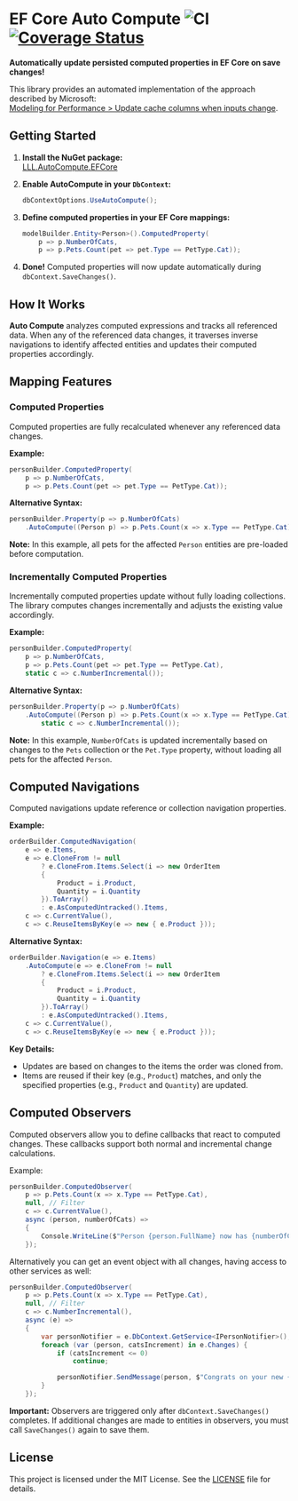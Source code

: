 # EF Core Auto Compute ![CI](https://github.com/lucaslorentz/auto-compute/workflows/CI/badge.svg) [![Coverage Status](https://coveralls.io/repos/github/lucaslorentz/auto-compute/badge.svg)](https://coveralls.io/github/lucaslorentz/auto-compute)

**Automatically update persisted computed properties in EF Core on save changes!**

This library provides an automated implementation of the approach described by Microsoft:  
[Modeling for Performance > Update cache columns when inputs change](https://learn.microsoft.com/en-us/ef/core/performance/modeling-for-performance#update-cache-columns-when-inputs-change).

## Getting Started

1. **Install the NuGet package:**  
   [LLL.AutoCompute.EFCore](https://www.nuget.org/packages/LLL.AutoCompute.EFCore)

2. **Enable AutoCompute in your `DbContext`:**  
   ```csharp
   dbContextOptions.UseAutoCompute();
   ```

3. **Define computed properties in your EF Core mappings:**
    ```csharp
    modelBuilder.Entity<Person>().ComputedProperty(
        p => p.NumberOfCats,
        p => p.Pets.Count(pet => pet.Type == PetType.Cat));
    ```

4. **Done!** Computed properties will now update automatically during `dbContext.SaveChanges()`.

## How It Works

**Auto Compute** analyzes computed expressions and tracks all referenced data. When any of the referenced data changes, it traverses inverse navigations to identify affected entities and updates their computed properties accordingly.

## Mapping Features

### Computed Properties

Computed properties are fully recalculated whenever any referenced data changes.

**Example:**
```csharp
personBuilder.ComputedProperty(
    p => p.NumberOfCats,
    p => p.Pets.Count(pet => pet.Type == PetType.Cat));
```

**Alternative Syntax:**
```csharp
personBuilder.Property(p => p.NumberOfCats)
    .AutoCompute((Person p) => p.Pets.Count(x => x.Type == PetType.Cat));
```

**Note:** In this example, all pets for the affected `Person` entities are pre-loaded before computation.

### Incrementally Computed Properties

Incrementally computed properties update without fully loading collections. The library computes changes incrementally and adjusts the existing value accordingly.

**Example:**
```csharp
personBuilder.ComputedProperty(
    p => p.NumberOfCats,
    p => p.Pets.Count(pet => pet.Type == PetType.Cat),
    static c => c.NumberIncremental());
```

**Alternative Syntax:**
```csharp
personBuilder.Property(p => p.NumberOfCats)
    .AutoCompute((Person p) => p.Pets.Count(x => x.Type == PetType.Cat),
        static c => c.NumberIncremental());
```

**Note:** In this example, `NumberOfCats` is updated incrementally based on changes to the `Pets` collection or the `Pet.Type` property, without loading all pets for the affected `Person`.

## Computed Navigations

Computed navigations update reference or collection navigation properties.

**Example:**
```csharp
orderBuilder.ComputedNavigation(
    e => e.Items,
    e => e.CloneFrom != null
        ? e.CloneFrom.Items.Select(i => new OrderItem
        {
            Product = i.Product,
            Quantity = i.Quantity
        }).ToArray()
        : e.AsComputedUntracked().Items,
    c => c.CurrentValue(),
    c => c.ReuseItemsByKey(e => new { e.Product }));
```

**Alternative Syntax:**
```csharp
orderBuilder.Navigation(e => e.Items)
    .AutoCompute(e => e.CloneFrom != null
        ? e.CloneFrom.Items.Select(i => new OrderItem
        {
            Product = i.Product,
            Quantity = i.Quantity
        }).ToArray()
        : e.AsComputedUntracked().Items,
    c => c.CurrentValue(),
    c => c.ReuseItemsByKey(e => new { e.Product }));
```

**Key Details:**
- Updates are based on changes to the items the order was cloned from.
- Items are reused if their key (e.g., `Product`) matches, and only the specified properties (e.g., `Product` and `Quantity`) are updated.

## Computed Observers

Computed observers allow you to define callbacks that react to computed changes. These callbacks support both normal and incremental change calculations.

Example:
```csharp
personBuilder.ComputedObserver(
    p => p.Pets.Count(x => x.Type == PetType.Cat),
    null, // Filter
    c => c.CurrentValue(),
    async (person, numberOfCats) =>
    {
        Console.WriteLine($"Person {person.FullName} now has {numberOfCats} cats.");
    });
```

Alternatively you can get an event object with all changes, having access to other services as well:
```csharp
personBuilder.ComputedObserver(
    p => p.Pets.Count(x => x.Type == PetType.Cat),
    null, // Filter
    c => c.NumberIncremental(),
    async (e) =>
    {
        var personNotifier = e.DbContext.GetService<IPersonNotifier>();
        foreach (var (person, catsIncrement) in e.Changes) {
            if (catsIncrement <= 0)
                continue;

            personNotifier.SendMessage(person, $"Congrats on your new {catsIncrement} cats!");
        }
    });
```

**Important:** Observers are triggered only after `dbContext.SaveChanges()` completes. If additional changes are made to entities in observers, you must call `SaveChanges()` again to save them.

## License
This project is licensed under the MIT License. See the [LICENSE](LICENSE) file for details.
